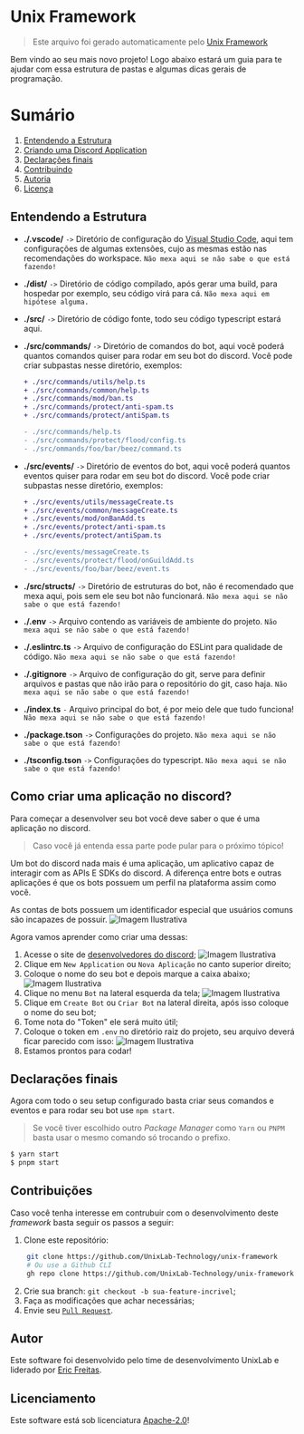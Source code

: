 # Unix Framework

> Este arquivo foi gerado automaticamente pelo [Unix Framework](https://npmts.com/package/unix-framework)


Bem vindo ao seu mais novo projeto! Logo abaixo estará um guia para te ajudar com essa estrutura de pastas e algumas dicas gerais de programação.

# Sumário

1. [Entendendo a Estrutura](#entendento-a-estrutura)
2. [Criando uma Discord Application](#como-criar-uma-aplicação-no-discord)
3. [Declarações finais](#declarações-finais)
4. [Contribuindo](#contribuições)
5. [Autoria](#autor)
6. [Licença](#licenciamento)

## Entendendo a Estrutura 

- **./.vscode/** `->` Diretório de configuração do [Visual Studio Code](https://code.visualstudio.com), aqui tem configurações de algumas extensões, cujo as mesmas estão nas recomendações do workspace. `Não mexa aqui se não sabe o que está fazendo!`
- **./dist/** `->` Diretório de código compilado, após gerar uma build, para hospedar por exemplo, seu código virá para cá. `Não mexa aqui em hipótese alguma.`
- **./src/** `->` Diretório de código fonte, todo seu código typescript estará aqui.
- **./src/commands/** `->` Diretório de comandos do bot, aqui você poderá quantos comandos quiser para rodar em seu bot do discord. Você pode criar subpastas nesse diretório, exemplos:

    ```diff
    + ./src/commands/utils/help.ts
    + ./src/commands/common/help.ts
    + ./src/commands/mod/ban.ts
    + ./src/commands/protect/anti-spam.ts
    + ./src/commands/protect/antiSpam.ts

    - ./src/commands/help.ts
    - ./src/commands/protect/flood/config.ts
    - ./src/ommands/foo/bar/beez/command.ts
    ```
- **./src/events/** `->` Diretório de eventos do bot, aqui você poderá quantos eventos quiser para rodar em seu bot do discord. Você pode criar subpastas nesse diretório, exemplos:

    ```diff
    + ./src/events/utils/messageCreate.ts
    + ./src/events/common/messageCreate.ts
    + ./src/events/mod/onBanAdd.ts
    + ./src/events/protect/anti-spam.ts
    + ./src/events/protect/antiSpam.ts

    - ./src/events/messageCreate.ts
    - ./src/events/protect/flood/onGuildAdd.ts
    - ./src/events/foo/bar/beez/event.ts
    ```
- **./src/structs/** `->` Diretório de estruturas do bot, não é recomendado que mexa aqui, pois sem ele seu bot não funcionará. `Não mexa aqui se não sabe o que está fazendo!`
- **./.env** `->` Arquivo contendo as variáveis de ambiente do projeto. `Não mexa aqui se não sabe o que está fazendo!`
- **./.eslintrc.ts** `->` Arquivo de configuração do ESLint para qualidade de código. `Não mexa aqui se não sabe o que está fazendo!`
- **./.gitignore** `->` Arquivo de configuração do git, serve para definir arquivos e pastas que não irão para o repositório do git, caso haja. `Não mexa aqui se não sabe o que está fazendo!`
- **./index.ts** `-` Arquivo principal do bot, é por meio dele que tudo funciona! `Não mexa aqui se não sabe o que está fazendo!`
- **./package.tson** `->` Configurações do projeto. `Não mexa aqui se não sabe o que está fazendo!`
- **./tsconfig.tson** `->` Configurações do typescript. `Não mexa aqui se não sabe o que está fazendo!`


## Como criar uma aplicação no discord?

Para começar a desenvolver seu bot você deve saber o que é uma aplicação no discord.

> Caso você já entenda essa parte pode pular para o próximo tópico!

Um bot do discord nada mais é uma aplicação, um aplicativo capaz de interagir com as APIs E SDKs do discord. A diferença entre bots e outras aplicações é que os bots possuem um perfil na plataforma assim como você.

As contas de bots possuem um identificador especial que usuários comuns são incapazes de possuir.
![Imagem Ilustrativa](https://i.imgur.com/A6DnmMo.png)

Agora vamos aprender como criar uma dessas:

1. Acesse o site de [desenvolvedores do discord](https://discord.com/developers/applications); ![Imagem Ilustrativa](https://i.imgur.com/PQArB7v.png)
2. Clique em `New Application` ou `Nova Aplicação` no canto superior direito;
3. Coloque o nome do seu bot e depois marque a caixa abaixo; ![Imagem Ilustrativa](https://i.imgur.com/GYZiGQc.png)
4. Clique no menu `Bot` na lateral esquerda da tela; ![Imagem Ilustrativa](https://i.imgur.com/vPW0KMZ.png)
5. Clique em `Create Bot` ou `Criar Bot` na lateral direita, após isso coloque o nome do seu bot;
6. Tome nota do "Token" ele será muito útil;
7. Coloque o token em `.env` no diretório raiz do projeto, seu arquivo deverá ficar parecido com isso:
![Imagem Ilustrativa](https://i.imgur.com/8P3d9dg.png)
8. Estamos prontos para codar!

## Declarações finais

Agora com todo o seu setup configurado basta criar seus comandos e eventos e para rodar seu bot use `npm start`.
> Se você tiver escolhido outro *Package Manager* como `Yarn` ou `PNPM` basta usar o mesmo comando só trocando o prefixo. 
```bash
$ yarn start
$ pnpm start
```

## Contribuições

Caso você tenha interesse em contrubuir com o desenvolvimento deste *framework* basta seguir os passos a seguir:
1. Clone este repositório:
```bash
    git clone https://github.com/UnixLab-Technology/unix-framework
    # Ou use a Github CLI
    gh repo clone https://github.com/UnixLab-Technology/unix-framework
```
2. Crie sua branch: `git checkout -b sua-feature-incrivel`;
3. Faça as modificações que achar necessárias;
4. Envie seu [`Pull Request`](https://github.com/UnixLab-Technology/unix-framework/pulls).

## Autor

Este software foi desenvolvido pelo time de desenvolvimento UnixLab e liderado por [Eric Freitas](https://github.com/freitaseric).

## Licenciamento

Este software está sob licenciatura [Apache-2.0](https://www.apache.org/licenses/LICENSE-2.0)!